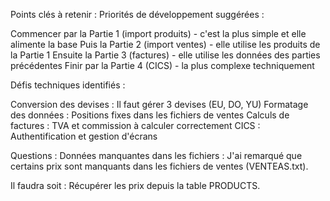 Points clés à retenir :
Priorités de développement suggérées :

Commencer par la Partie 1 (import produits) - c'est la plus simple et elle alimente la base
Puis la Partie 2 (import ventes) - elle utilise les produits de la Partie 1
Ensuite la Partie 3 (factures) - elle utilise les données des parties précédentes
Finir par la Partie 4 (CICS) - la plus complexe techniquement

Défis techniques identifiés :

Conversion des devises : Il faut gérer 3 devises (EU, DO, YU)
Formatage des données : Positions fixes dans les fichiers de ventes
Calculs de factures : TVA et commission à calculer correctement
CICS : Authentification et gestion d'écrans

Questions :
Données manquantes dans les fichiers :
J'ai remarqué que certains prix sont manquants dans les fichiers de ventes (VENTEAS.txt). 

Il faudra soit :
Récupérer les prix depuis la table PRODUCTS.

